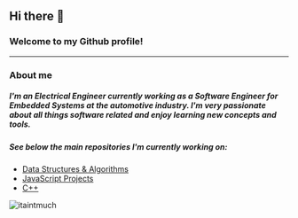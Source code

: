 ## Hi there 👋
### Welcome to my Github profile!
---
### About me
##### I'm an Electrical Engineer currently working as a Software Engineer for Embedded Systems at the automotive industry. I'm very passionate about all things software related and enjoy learning new concepts and tools.
##### See below the main repositories I'm currently working on:
* [Data Structures & Algorithms](https://github.com/pedrotorreao/DSA)
* [JavaScript Projects](https://github.com/pedrotorreao/javascript-projects)
* [C++](https://github.com/pedrotorreao/Cpp)

![itaintmuch](https://i.kym-cdn.com/entries/icons/original/000/028/021/work.jpg)
<!--
**pedrotorreao/pedrotorreao** is a ✨ _special_ ✨ repository because its `README.md` (this file) appears on your GitHub profile.

Here are some ideas to get you started:

- 🔭 I’m currently working on ...
- 🌱 I’m currently learning ...
- 👯 I’m looking to collaborate on ...
- 🤔 I’m looking for help with ...
- 💬 Ask me about ...
- 📫 How to reach me: ...
- 😄 Pronouns: ...
- ⚡ Fun fact: ...
-->
